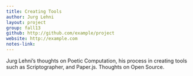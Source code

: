 ```yaml
---
title: Creating Tools
author: Jurg Lehni
layout: project
group: fall13
github: http://github.com/example/project
website: http://example.com
notes-link:
---
```

Jurg Lehni’s thoughts on Poetic Computation, his process in creating tools such as Scriptographer, and Paper.js. Thoughts on Open Source.
